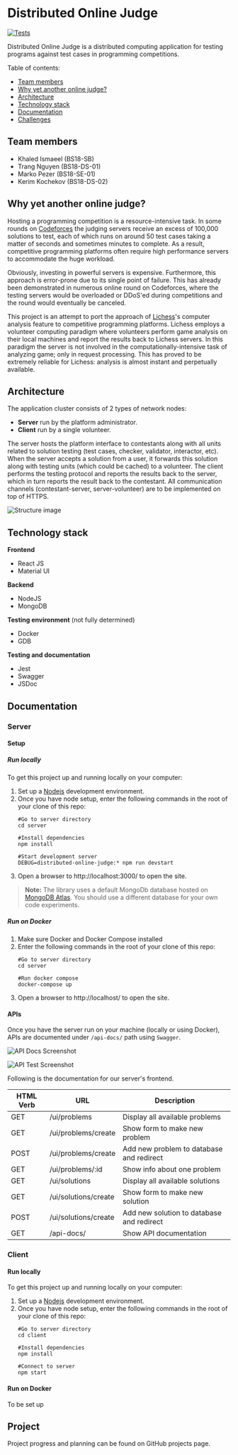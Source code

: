 # Distributed Online Judge

[![Tests](https://github.com/IU-MAP/project-distributed-online-judge/actions/workflows/node.js.yml/badge.svg)](https://github.com/IU-MAP/project-distributed-online-judge/actions/workflows/node.js.yml)

Distributed Online Judge is a distributed computing application for testing programs against test cases in programming competitions.

Table of contents:
- [Team members](#team-members)
- [Why yet another online judge?](#why-yet-another-online-judge)
- [Architecture](#architecture)
- [Technology stack](#technology-stack)
- [Documentation](#documentation)
- [Challenges](#challenges)

## Team members

- Khaled Ismaeel (BS18-SB)
- Trang Nguyen (BS18-DS-01)
- Marko Pezer (BS18-SE-01)
- Kerim Kochekov (BS18-DS-02)

## Why yet another online judge?

Hosting a programming competition is a resource-intensive task. In some rounds on [Codeforces](codeforces.com) the judging servers receive an excess of 100,000 solutions to test, each of which runs on around 50 test cases taking a matter of seconds and sometimes minutes to complete. As a result, competitive programming platforms often require high performance servers to accommodate the huge workload.

Obviously, investing in powerful servers is expensive. Furthermore, this approach is error-prone due to its single point of failure. This has already been demonstrated in numerous online round on Codeforces, where the testing servers would be overloaded or DDoS'ed during competitions and the round would eventually be canceled.

This project is an attempt to port the approach of [Lichess](lichess.org)'s computer analysis feature to competitive programming platforms. Lichess employs a volunteer computing paradigm where volunteers perform game analysis on their local machines and report the results back to Lichess servers. In this paradigm the server is not involved in the computationally-intensive task of analyzing game; only in request processing. This has proved to be extremely reliable for Lichess: analysis is almost instant and perpetually available.

## Architecture

The application cluster consists of 2 types of network nodes:

- **Server** run by the platform administrator.
- **Client** run by a single volunteer.

The server hosts the platform interface to contestants along with all units related to solution testing (test cases, checker, validator, interactor, etc). When the server accepts a solution from a user, it forwards this solution along with testing units (which could be cached) to a volunteer. The client performs the testing protocol and reports the results back to the server, which in turn reports the result back to the contestant. All communication channels (contestant-server, server-volunteer) are to be implemented on top of HTTPS.

![Structure image](images/structure.png)

## Technology stack

**Frontend**

- React JS
- Material UI

**Backend**

- NodeJS
- MongoDB

**Testing environment** (not fully determined)

- Docker
- GDB

**Testing and documentation**

- Jest
- Swagger
- JSDoc

## Documentation

### Server

#### Setup

##### Run locally

To get this project up and running locally on your computer:

1. Set up a [Nodejs](https://wiki.developer.mozilla.org/en-US/docs/Learn/Server-side/Express_Nodejs/development_environment) development environment.
1. Once you have node setup, enter the following commands in the root of your clone of this repo:
   ```
   #Go to server directory
   cd server

   #Install dependencies
   npm install

   #Start development server 
   DEBUG=distributed-online-judge:* npm run devstart
   ```
1. Open a browser to http://localhost:3000/ to open the site.

> **Note:** The library uses a default MongoDb database hosted on [MongoDB Atlas](https://www.mongodb.com/cloud/atlas). You should use a different database for your own code experiments.

##### Run on Docker

1. Make sure Docker and Docker Compose installed
1. Enter the following commands in the root of your clone of this repo:
   ```
   #Go to server directory
   cd server

   #Run docker compose
   docker-compose up
   ```
1. Open a browser to http://localhost/ to open the site.

#### APIs

Once you have the server run on your machine (locally or using Docker), APIs are documented under `/api-docs/` path using `Swagger`.

![API Docs Screenshot](images/api-docs-screenshot.png)

![API Test Screenshot](images/test-screenshot.png)

Following is the documentation for our server's frontend.

| HTML Verb | URL | Description |
|-----------|-----|-------------|
| GET | /ui/problems | Display all available problems |
| GET | /ui/problems/create | Show form to make new problem |
| POST | /ui/problems/create | Add new problem to database and redirect |
| GET | /ui/problems/:id | Show info about one problem |
| GET | /ui/solutions | Display all available solutions |
| GET | /ui/solutions/create | Show form to make new solution |
| POST | /ui/solutions/create | Add new solution to database and redirect |
| GET | /api-docs/ | Show API documentation|


### Client

#### Run locally

To get this project up and running locally on your computer:

1. Set up a [Nodejs](https://wiki.developer.mozilla.org/en-US/docs/Learn/Server-side/Express_Nodejs/development_environment) development environment.
1. Once you have node setup, enter the following commands in the root of your clone of this repo:
   ```
   #Go to server directory
   cd client

   #Install dependencies
   npm install

   #Connect to server
   npm start
   ```
#### Run on Docker

To be set up

## Project

Project progress and planning can be found on GitHub projects page.
